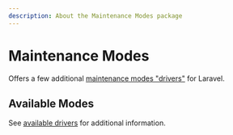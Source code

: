 ```yaml
---
description: About the Maintenance Modes package
---
```


# Maintenance Modes

Offers a few additional [maintenance modes "drivers"](https://laravel.com/docs/12.x/configuration#maintenance-mode) for Laravel.

## Available Modes

See [available drivers](./drivers.md) for additional information.
